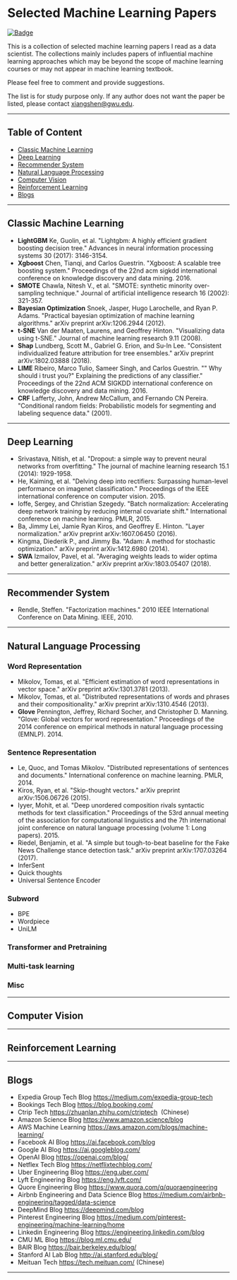 # Selected Machine Learning Papers
[![Badge](https://img.shields.io/badge/link-996.icu-%23FF4D5B.svg?style=flat-square)](https://996.icu/#/en_US)

This is a collection of selected machine learning papers I read as a data scientist. The collections mainly includes papers of influential machine learning approaches which may be beyond the scope of machine learning courses or may not appear in machine learning textbook. 

Please feel free to comment and provide suggestions. 

The list is for study purpose only. If any author does not want the paper be listed, please contact xiangshen@gwu.edu. 


***

## Table of Content
* [Classic Machine Learning](https://github.com/sx910604/Selected_ML_Papers#Classic-Machine-Learning)
* [Deep Learning](https://github.com/sx910604/Selected_ML_Papers#Deep-Learning)
* [Recommender System](https://github.com/sx910604/Selected_ML_Papers#Recommender-System)
* [Natural Language Processing](https://github.com/sx910604/Selected_ML_Papers#NLP)
* [Computer Vision](https://github.com/sx910604/Selected_ML_Papers#CV)
* [Reinforcement Learning](https://github.com/sx910604/Selected_ML_Papers#RL)
* [Blogs](https://github.com/sx910604/Selected_ML_Papers#Blogs)

***

## Classic Machine Learning
* **LightGBM** Ke, Guolin, et al. "Lightgbm: A highly efficient gradient boosting decision tree." Advances in neural information processing systems 30 (2017): 3146-3154.
* **Xgboost** Chen, Tianqi, and Carlos Guestrin. "Xgboost: A scalable tree boosting system." Proceedings of the 22nd acm sigkdd international conference on knowledge discovery and data mining. 2016.
* **SMOTE** Chawla, Nitesh V., et al. "SMOTE: synthetic minority over-sampling technique." Journal of artificial intelligence research 16 (2002): 321-357.
* **Bayesian Optimization** Snoek, Jasper, Hugo Larochelle, and Ryan P. Adams. "Practical bayesian optimization of machine learning algorithms." arXiv preprint arXiv:1206.2944 (2012).
* **t-SNE** Van der Maaten, Laurens, and Geoffrey Hinton. "Visualizing data using t-SNE." Journal of machine learning research 9.11 (2008).
* **Shap** Lundberg, Scott M., Gabriel G. Erion, and Su-In Lee. "Consistent individualized feature attribution for tree ensembles." arXiv preprint arXiv:1802.03888 (2018).
* **LIME** Ribeiro, Marco Tulio, Sameer Singh, and Carlos Guestrin. "" Why should i trust you?" Explaining the predictions of any classifier." Proceedings of the 22nd ACM SIGKDD international conference on knowledge discovery and data mining. 2016.
* **CRF** Lafferty, John, Andrew McCallum, and Fernando CN Pereira. "Conditional random fields: Probabilistic models for segmenting and labeling sequence data." (2001).
***

## Deep Learning
* Srivastava, Nitish, et al. "Dropout: a simple way to prevent neural networks from overfitting." The journal of machine learning research 15.1 (2014): 1929-1958.
* He, Kaiming, et al. "Delving deep into rectifiers: Surpassing human-level performance on imagenet classification." Proceedings of the IEEE international conference on computer vision. 2015.
* Ioffe, Sergey, and Christian Szegedy. "Batch normalization: Accelerating deep network training by reducing internal covariate shift." International conference on machine learning. PMLR, 2015.
* Ba, Jimmy Lei, Jamie Ryan Kiros, and Geoffrey E. Hinton. "Layer normalization." arXiv preprint arXiv:1607.06450 (2016).
* Kingma, Diederik P., and Jimmy Ba. "Adam: A method for stochastic optimization." arXiv preprint arXiv:1412.6980 (2014).
* **SWA** Izmailov, Pavel, et al. "Averaging weights leads to wider optima and better generalization." arXiv preprint arXiv:1803.05407 (2018).


***

## Recommender System
* Rendle, Steffen. "Factorization machines." 2010 IEEE International Conference on Data Mining. IEEE, 2010.

***

## Natural Language Processing
### Word Representation
* Mikolov, Tomas, et al. "Efficient estimation of word representations in vector space." arXiv preprint arXiv:1301.3781 (2013).
* Mikolov, Tomas, et al. "Distributed representations of words and phrases and their compositionality." arXiv preprint arXiv:1310.4546 (2013).
* **Glove** Pennington, Jeffrey, Richard Socher, and Christopher D. Manning. "Glove: Global vectors for word representation." Proceedings of the 2014 conference on empirical methods in natural language processing (EMNLP). 2014.

### Sentence Representation
* Le, Quoc, and Tomas Mikolov. "Distributed representations of sentences and documents." International conference on machine learning. PMLR, 2014.
* Kiros, Ryan, et al. "Skip-thought vectors." arXiv preprint arXiv:1506.06726 (2015).
* Iyyer, Mohit, et al. "Deep unordered composition rivals syntactic methods for text classification." Proceedings of the 53rd annual meeting of the association for computational linguistics and the 7th international joint conference on natural language processing (volume 1: Long papers). 2015.
* Riedel, Benjamin, et al. "A simple but tough-to-beat baseline for the Fake News Challenge stance detection task." arXiv preprint arXiv:1707.03264 (2017).
* InferSent
* Quick thoughts
* Universal Sentence Encoder

### Subword
* BPE
* Wordpiece
* UniLM

### Transformer and Pretraining

### Multi-task learning

### Misc


***

## Computer Vision


***

## Reinforcement Learning


***

## Blogs
* Expedia Group Tech Blog https://medium.com/expedia-group-tech
* Bookings Tech Blog https://blog.booking.com/
* Ctrip Tech https://zhuanlan.zhihu.com/ctriptech  (Chinese)
* Amazon Science Blog https://www.amazon.science/blog
* AWS Machine Learning https://aws.amazon.com/blogs/machine-learning/
* Facebook AI Blog https://ai.facebook.com/blog
* Google AI Blog https://ai.googleblog.com/
* OpenAI Blog https://openai.com/blog/
* Netflex Tech Blog https://netflixtechblog.com/
* Uber Engineering Blog https://eng.uber.com/
* Lyft Engineering Blog https://eng.lyft.com/
* Quore Engineering Blog https://www.quora.com/q/quoraengineering
* Airbnb Engineering and Data Science Blog https://medium.com/airbnb-engineering/tagged/data-science
* DeepMind Blog https://deepmind.com/blog
* Pinterest Engineering Blog https://medium.com/pinterest-engineering/machine-learning/home
* Linkedin Engineering Blog https://engineering.linkedin.com/blog
* CMU ML Blog https://blog.ml.cmu.edu/
* BAIR Blog https://bair.berkeley.edu/blog/
* Stanford AI Lab Blog http://ai.stanford.edu/blog/
* Meituan Tech https://tech.meituan.com/ (Chinese)

***
